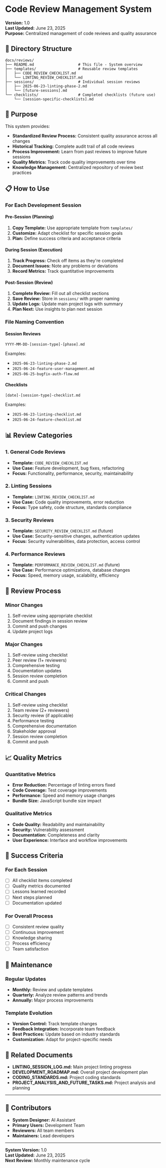# Code Review Management System

**Version:** 1.0  
**Last Updated:** June 23, 2025  
**Purpose:** Centralized management of code reviews and quality assurance

## 📁 Directory Structure

```
docs/reviews/
├── README.md                    # This file - System overview
├── templates/                   # Reusable review templates
│   ├── CODE_REVIEW_CHECKLIST.md
│   └── LINTING_REVIEW_CHECKLIST.md
├── sessions/                    # Individual session reviews
│   ├── 2025-06-23-linting-phase-2.md
│   └── [future-sessions].md
└── checklists/                  # Completed checklists (future use)
    └── [session-specific-checklists].md
```

## 🎯 Purpose

This system provides:
- **Standardized Review Process:** Consistent quality assurance across all changes
- **Historical Tracking:** Complete audit trail of all code reviews
- **Process Improvement:** Learn from past reviews to improve future sessions
- **Quality Metrics:** Track code quality improvements over time
- **Knowledge Management:** Centralized repository of review best practices

## 📋 How to Use

### **For Each Development Session**

#### **Pre-Session (Planning)**
1. **Copy Template:** Use appropriate template from `templates/`
2. **Customize:** Adapt checklist for specific session goals
3. **Plan:** Define success criteria and acceptance criteria

#### **During Session (Execution)**
1. **Track Progress:** Check off items as they're completed
2. **Document Issues:** Note any problems or deviations
3. **Record Metrics:** Track quantitative improvements

#### **Post-Session (Review)**
1. **Complete Review:** Fill out all checklist sections
2. **Save Review:** Store in `sessions/` with proper naming
3. **Update Logs:** Update main project logs with summary
4. **Plan Next:** Use insights to plan next session

### **File Naming Convention**

#### **Session Reviews**
```
YYYY-MM-DD-[session-type]-[phase].md
```
Examples:
- `2025-06-23-linting-phase-2.md`
- `2025-06-24-feature-user-management.md`
- `2025-06-25-bugfix-auth-flow.md`

#### **Checklists**
```
[date]-[session-type]-checklist.md
```
Examples:
- `2025-06-23-linting-checklist.md`
- `2025-06-24-feature-checklist.md`

## 📊 Review Categories

### **1. General Code Reviews**
- **Template:** `CODE_REVIEW_CHECKLIST.md`
- **Use Case:** Feature development, bug fixes, refactoring
- **Focus:** Functionality, performance, security, maintainability

### **2. Linting Sessions**
- **Template:** `LINTING_REVIEW_CHECKLIST.md`
- **Use Case:** Code quality improvements, error reduction
- **Focus:** Type safety, code structure, standards compliance

### **3. Security Reviews**
- **Template:** `SECURITY_REVIEW_CHECKLIST.md` (future)
- **Use Case:** Security-sensitive changes, authentication updates
- **Focus:** Security vulnerabilities, data protection, access control

### **4. Performance Reviews**
- **Template:** `PERFORMANCE_REVIEW_CHECKLIST.md` (future)
- **Use Case:** Performance optimizations, database changes
- **Focus:** Speed, memory usage, scalability, efficiency

## 🔄 Review Process

### **Minor Changes**
1. Self-review using appropriate checklist
2. Document findings in session review
3. Commit and push changes
4. Update project logs

### **Major Changes**
1. Self-review using checklist
2. Peer review (1+ reviewers)
3. Comprehensive testing
4. Documentation updates
5. Session review completion
6. Commit and push

### **Critical Changes**
1. Self-review using checklist
2. Team review (2+ reviewers)
3. Security review (if applicable)
4. Performance testing
5. Comprehensive documentation
6. Stakeholder approval
7. Session review completion
8. Commit and push

## 📈 Quality Metrics

### **Quantitative Metrics**
- **Error Reduction:** Percentage of linting errors fixed
- **Code Coverage:** Test coverage improvements
- **Performance:** Speed and memory usage changes
- **Bundle Size:** JavaScript bundle size impact

### **Qualitative Metrics**
- **Code Quality:** Readability and maintainability
- **Security:** Vulnerability assessment
- **Documentation:** Completeness and clarity
- **User Experience:** Interface and workflow improvements

## 🎯 Success Criteria

### **For Each Session**
- [ ] All checklist items completed
- [ ] Quality metrics documented
- [ ] Lessons learned recorded
- [ ] Next steps planned
- [ ] Documentation updated

### **For Overall Process**
- [ ] Consistent review quality
- [ ] Continuous improvement
- [ ] Knowledge sharing
- [ ] Process efficiency
- [ ] Team satisfaction

## 📝 Maintenance

### **Regular Updates**
- **Monthly:** Review and update templates
- **Quarterly:** Analyze review patterns and trends
- **Annually:** Major process improvements

### **Template Evolution**
- **Version Control:** Track template changes
- **Feedback Integration:** Incorporate team feedback
- **Best Practices:** Update based on industry standards
- **Customization:** Adapt for project-specific needs

## 🔗 Related Documents

- **LINTING_SESSION_LOG.md:** Main project linting progress
- **DEVELOPMENT_ROADMAP.md:** Overall project development plan
- **CODING_STANDARDS.md:** Project coding standards
- **PROJECT_ANALYSIS_AND_FUTURE_TASKS.md:** Project analysis and planning

---

## 👥 Contributors

- **System Designer:** AI Assistant
- **Primary Users:** Development Team
- **Reviewers:** All team members
- **Maintainers:** Lead developers

---

**System Version:** 1.0  
**Last Updated:** June 23, 2025  
**Next Review:** Monthly maintenance cycle 